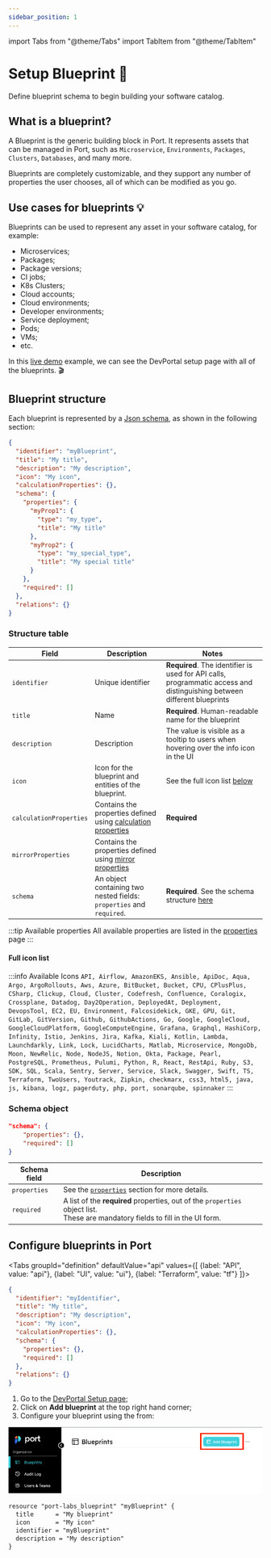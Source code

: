 ```yaml
---
sidebar_position: 1
---
```


import Tabs from "@theme/Tabs"
import TabItem from "@theme/TabItem"

# Setup Blueprint 🧱

Define blueprint schema to begin building your software catalog.

## What is a blueprint?

A Blueprint is the generic building block in Port. It represents assets that can be managed in Port, such as `Microservice`, `Environments`, `Packages`, `Clusters`, `Databases`, and many more.

Blueprints are completely customizable, and they support any number of properties the user chooses, all of which can be modified as you go.

## Use cases for blueprints 💡

Blueprints can be used to represent any asset in your software catalog, for example:

- Microservices;
- Packages;
- Package versions;
- CI jobs;
- K8s Clusters;
- Cloud accounts;
- Cloud environments;
- Developer environments;
- Service deployment;
- Pods;
- VMs;
- etc.

In this [live demo](https://demo.getport.io/dev-portal) example, we can see the DevPortal setup page with all of the blueprints. 🎬

## Blueprint structure

Each blueprint is represented by a [Json schema](https://json-schema.org/), as shown in the following section:

```json showLineNumbers
{
  "identifier": "myBlueprint",
  "title": "My title",
  "description": "My description",
  "icon": "My icon",
  "calculationProperties": {},
  "schema": {
    "properties": {
      "myProp1": {
        "type": "my_type",
        "title": "My title"
      },
      "myProp2": {
        "type": "my_special_type",
        "title": "My special title"
      }
    },
    "required": []
  },
  "relations": {}
}
```

### Structure table

| Field                   | Description                                                                                                               | Notes                                                                                                                   |
| ----------------------- | ------------------------------------------------------------------------------------------------------------------------- | ----------------------------------------------------------------------------------------------------------------------- |
| `identifier`            | Unique identifier                                                                                                         | **Required**. The identifier is used for API calls, programmatic access and distinguishing between different blueprints |
| `title`                 | Name                                                                                                                      | **Required**. Human-readable name for the blueprint                                                                     |
| `description`           | Description                                                                                                               | The value is visible as a tooltip to users when hovering over the info icon in the UI                                   |
| `icon`                  | Icon for the blueprint and entities of the blueprint.                                                                     | See the full icon list [below](#full-icon-list)                                                                         |
| `calculationProperties` | Contains the properties defined using [calculation properties](./properties/calculation-property/calculation-property.md) | **Required**                                                                                                            |
| `mirrorProperties`      | Contains the properties defined using [mirror properties](./properties/mirror-property/mirror-property.md)                |                                                                                                                         |
| `schema`                | An object containing two nested fields: `properties` and `required`.                                                      | **Required**. See the schema structure [here](#schema-object)                                                           |

:::tip Available properties
All available properties are listed in the [properties](./properties/properties.md) page
:::

#### Full icon list

:::info Available Icons
`API, Airflow, AmazonEKS, Ansible, ApiDoc, Aqua, Argo, ArgoRollouts, Aws, Azure, BitBucket, Bucket, CPU, CPlusPlus, CSharp, Clickup, Cloud, Cluster, Codefresh, Confluence, Coralogix, Crossplane, Datadog, Day2Operation, DeployedAt, Deployment, DevopsTool, EC2, EU, Environment, Falcosidekick, GKE, GPU, Git, GitLab, GitVersion, Github, GithubActions, Go, Google, GoogleCloud, GoogleCloudPlatform, GoogleComputeEngine, Grafana, Graphql, HashiCorp, Infinity, Istio, Jenkins, Jira, Kafka, Kiali, Kotlin, Lambda, Launchdarkly, Link, Lock, LucidCharts, Matlab, Microservice, MongoDb, Moon, NewRelic, Node, NodeJS, Notion, Okta, Package, Pearl, PostgreSQL, Prometheus, Pulumi, Python, R, React, RestApi, Ruby, S3, SDK, SQL, Scala, Sentry, Server, Service, Slack, Swagger, Swift, TS, Terraform, TwoUsers, Youtrack, Zipkin, checkmarx, css3, html5, java, js, kibana, logz, pagerduty, php, port, sonarqube, spinnaker`
:::

### Schema object

```json showLineNumbers
"schema": {
    "properties": {},
    "required": []
}
```

| Schema field | Description                                                                                                                           |
| ------------ | ------------------------------------------------------------------------------------------------------------------------------------- |
| `properties` | See the [`properties`](./properties/properties.md) section for more details.                                                          |
| `required`   | A list of the **required** properties, out of the `properties` object list. <br /> These are mandatory fields to fill in the UI form. |

## Configure blueprints in Port

<Tabs groupId="definition" defaultValue="api" values={[
{label: "API", value: "api"},
{label: "UI", value: "ui"},
{label: "Terraform", value: "tf"}
]}>

<TabItem value="api">

```json showLineNumbers
{
  "identifier": "myIdentifier",
  "title": "My title",
  "description": "My description",
  "icon": "My icon",
  "calculationProperties": {},
  "schema": {
    "properties": {},
    "required": []
  },
  "relations": {}
}
```

</TabItem>

<TabItem value="ui">

1. Go to the [DevPortal Setup page](https://app.getport.io/dev-portal);
2. Click on **Add blueprint** at the top right hand corner;
3. Configure your blueprint using the from:

![Create New Blueprint](../../../../static/img/quickstart/newBlueprintButton.png)

</TabItem>

<TabItem value="tf">

```hcl showLineNumbers
resource "port-labs_blueprint" "myBlueprint" {
  title      = "My blueprint"
  icon       = "My icon"
  identifier = "myBlueprint"
  description = "My description"
}
```

</TabItem>
</Tabs>
